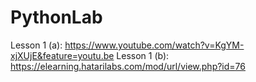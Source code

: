 # PythonLab

Lesson 1 (a): https://www.youtube.com/watch?v=KgYM-xjXUjE&feature=youtu.be
Lesson 1 (b): https://elearning.hatarilabs.com/mod/url/view.php?id=76
